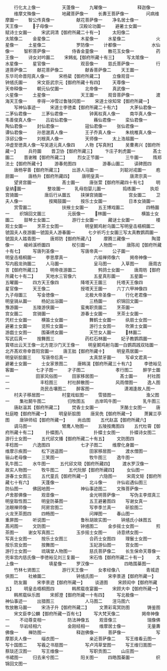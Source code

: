 <!-- { "loadSidebar": true } -->
　　行化太上像一　　　　　天蓬像一
　　九曜像一　　　　　　　释迦像一
　　维摩文殊像一　　　　　地藏菩萨像一
　　长夀王菩萨像一　　　　问病维摩圗一
　　智公传真像一　　　　　献花菩萨像一
　　净名居士像一　　　　　天王像一
　　子母像一　　　　　　汉殿论功圗一
　　避暑士女圗一　　　　　赋诗士女圗一
　　宋武洞清【御府所藏二十有一】
　　太阳像二　　　　　　　太隂像二
　　金星像二　　　　　　　木星像一
　　水星像二　　　　　　　火星像一
　　土星像二　　　　　　　罗防像一
　　计都像一　　　　　　　水仙像一
　　智积菩萨像一　　　　　侍香金童像一
　　散花玉女像一　　　　　药王像一
　　诗女对吟圗二
　　宋韩虬【御府所藏十有三】
　　写太隂像一　　　　　　水星像一
　　星官像一　　　　　　　观音像一
　　慈氏菩萨像一　　　　　行道菩萨像二
　　献花菩萨像二　　　　　献香菩萨像二
　　天王圗一　　　　　　　东华司命晋阳真人像一
　　宋杨棐【御府所藏二】
　　立像观音一　　　　　　钟馗氏圗一
　　宋文臣武宗元【御府所藏十有四】
　　天尊像一　　　　　　　天帝释像一
　　朝元仙仗圗一　　　　　北帝像一
　　真武像一　　　　　　　火星像一
　　土星像一　　　　　　　天王圗一
　　观音菩萨像一　　　　　渡海天王像一
　　李得一冲雪过鲁陵冈图一
　　宋道士徐知常【御府所藏一】
　　写神仙事迹一
　　宋道士李徳柔【御府所藏二十有六】
　　大茅仙君像一　　　　　二茅仙君像一
　　三茅仙君像一　　　　　钟离权真人像一
　　南华真人像一　　　　　韦善俊真人像一
　　吕岩仙君像一　　　　　蘓仙君像一
　　栾仙君像一　　　　　　陶仙君像一
　　封仙君像一　　　　　　宼仙君像一
　　张仙君像一　　　　　　谭仙君像一
　　孙思邈真人像一　　　　王子乔真人像一
　　朱桃椎真人像一　　　　浮邱公像一
　　刘根真人像一　　　　　天师像一
　　太上浩刼圗一　　　　　冲虚至徳真人像一写吴道元真人像四
　　人物【写真附】
　　吴曹弗兴【御府所藏一】
　　兵符圗
　　晋卫协【御府所藏三】
　　卞庄子刺虎圗一　　　　髙士圗二
　　晋谢稚【御府所藏二】
　　烈女正节圗一　　　　　三牛圗一
　　隋郑法士【御府所藏十】
　　游春苑图四　　　　　　游春山圗二
　　读碑图四
　　唐杨寜善【御府所藏三】
　　出游人马圗一　　　　　刘聪对戎圗一
　　庖厨圗一
　　唐杨升【御府所藏四】
　　唐明皇真一　　　　　　唐肃宗真一
　　望贤宫圗一　　　　　　髙士圗一
　　唐张萱【御府所藏四十有七】
　　明皇纳圗一　　　　　整妆圗一
　　乳母抱婴儿圗一　　　　捣练圗一
　　执炬宫骑圗一　　　　　唐后行从圗五
　　挟弹宫骑圗一　　　　　宫女圗二
　　卫夫人像一　　　　　　按羯鼓圗一
　　按乐士女圗一　　　　　日本女骑圗一
　　赏雪圗二　　　　　　　扶掖士女圗一
　　五王博戏圗二　　　　　四畅圗一
　　织锦回文圗三　　　　　元辰像一
　　林圗一　　　　　　　横笛士女圗二
　　鼓琴士女圗二　　　　　游行士女圗一
　　藏谜士女圗一　　　　　楼观士女圗一
　　烹茶士女图一　　　　　明皇鬭鸡射乌圗二写明皇击梧桐圗二　　　虢国夫人夜游圗一虢国夫人游春圗一　　　七夕祈巧士女圗三写太真教鹦鹉圗一　　　虢国夫人踏青图一
　　唐郑防【御府所藏八】
　　摩腾三藏像一　　　　　陶潜像一
　　峻岭溪桥圗四　　　　　杖引圗一
　　人物图一
　　唐陈闳【御府所藏十有七】
　　写唐列圣像一　　　　　写唐帝真一
　　公子圗一　　　　　　　明皇击梧桐圗一
　　李思摩真一　　　　　　六祖禅师像六
　　掲帝神像一　　　　　　写内廏龙驹圗二
　　人马圗一　　　　　　　呈马图一
　　入草图一
　　唐周古言【御府所藏三】
　　明帝夜游圗二　　　　　鹁鸽士女圗一
　　唐周昉【御府所藏七十有二】
　　天地水三官像六　　　　五星真形圗一
　　五星圗一　　　　　　　五曜圗一
　　四方天王像四　　　　　降塔天王圗三
　　托塔天王像四　　　　　星官像一
　　天王像二　　　　　　　授塔天王圗一
　　六丁六甲神像四　　　　九子母圗三
　　写金徳像一　　　　　　北极大帝圣像一
　　行化老君像一　　　　　明皇骑从圗一
　　杨妃出浴圗一　　　　　三杨圗一
　　织锦回文圗一　　　　　豫游圗一
　　五陵游侠圗一　　　　　蛮夷职贡圗二
　　烹茶圗一　　　　　　　宫女圗二
　　宫骑圗一　　　　　　　游春士女圗一
　　烹茶士女圗一　　　　　凭栏士女圗一
　　横笛士女圗一　　　　　舞鹤士女圗一
　　纨扇士女图一　　　　　避暑士女圗一
　　览照士女圗一　　　　　游行士女图一
　　吹箫士女圗一　　　　　游戯士女图一
　　围棊绣女圗一　　　　　天竺女人圗一
　　林圗二　　　　　　　写武后真一
　　按舞图三　　　　　　　药栏石林圗一
　　妃子教鹦鹉圗一　　　　寳塔出云天王像一北方毘沙门天王像一　　明皇鬭鸡射乌圗一白鹦鹉践双陆圗一　　　北齐髙欢帝幸晋阳宫圗一
　　唐王胐【御府所藏十】
　　明皇燕居圗一　　　　　明皇斫脍圗三
　　写唐帝后真一　　　　　太真禁牙圗一
　　写卓文君真一　　　　　避暑士女圗一
　　士女家景图二
　　唐韩滉【御府所藏三十有六】
　　李徳裕见客圗一　　　　七才子图一
　　才子图二　　　　　　　孝行图二
　　醉学士圗一　　　　　　田家风俗图一
　　田家移居图一　　　　　髙士圗一
　　村社图一　　　　　　　丰稔图三
　　村社醉散图一　　　　　风雨僧图一
　　逸人图一　　　　　　　尧民击壤图二
　　醉客图一　　　　　　　潇湘逢故人图一
　　村夫子移居图一　　　　村童戏蚁图一
　　雪猎图一　　　　　　　渔父图一
　　集社鬭牛图二　　　　　归牧图五
　　古岸鸣牛图一　　　　　乳牛图三
　　唐赵温其【御府所藏二】
　　焚香士女圗一　　　　　烹酪士女图一
　　唐杜庭睦【御府所藏一】
　　明皇斫脍图
　　唐吴侁【御府所藏一】
　　萧翼兰亭图
　　唐钟师绍【御府所藏一】
　　尚齿图
　　五代赵嵓【御府所藏六】
　　调马图一　　　　　　　臂鹰人物图一
　　五陵按鹰图四
　　五代杜霄【御府所藏十有二】
　　扑蝶图八　　　　　　　扑蝶士女图一
　　扑蝶诗女图二　　　　　游行士女图一
　　五代邱文播【御府所藏二十有五】
　　文防图四　　　　　　　丰稔图一
　　六逸图四　　　　　　　七才子图二
　　维摩化身圗一　　　　　维摩示疾图一
　　松下逍遥图一　　　　　田家移居图一
　　渡水僧图一　　　　　　骊山老母像一
　　三笑图一　　　　　　　牧牛图三
　　逸牛图一　　　　　　　乳牛图二
　　水牛图一
　　五代邱文晓【御府所藏四】
　　渡水罗汉像一　　　　　故实人物图一
　　牧牛图二
　　五代阮郜【御府所藏四】
　　女仙图一　　　　　　　游春士女图三
　　五代童氏【御府所藏一】
　　六隐图一
　　宋周文矩【御府所藏七十有六】
　　天蓬像一　　　　　　　北斗像一
　　许仙岩遇仙图三　　　　防仙图一
　　佛因地图一　　　　　　神仙事迹图二
　　文殊菩萨像一　　　　　卢舍那佛像一
　　观音像一　　　　　　　金光明菩萨像一
　　写伪主李煜真三　　　　明皇取性图二
　　明皇防棊图一　　　　　五王避暑图四
　　写谢女真一　　　　　　法眼禅师像一
　　阿房宫图二　　　　　　写李季兰真一
　　斫脍图二　　　　　　　火龙烹茶图四
　　四畅图一　　　　　　　问禅图一
　　春山图一　　　　　　　重屏图一
　　听说图一　　　　　　　鲁秋胡故实图一
　　钟馗氏小妹图五　　　　髙闲图一
　　文防图一　　　　　　　钟馗图二
　　金歩摇士女图一　　　　煎茶图一
　　谢女写真图二　　　　　玉歩摇士女图一
　　诗意绣女图一　　　　　写真士女图一
　　按乐士女图三　　　　　合药士女图四
　　理鬟士女图一　　　　　按乐宫女图一
　　按舞图一　　　　　　　玉妃游仙图一
　　宫女图一　　　　　　　游行士女图一
　　琉璃堂人物图一　　　　慈氏菩萨像二
　　长生保命天尊像一　　　兜率宫内慈氏像一李徳裕见刘三复圗一
　　宋石恪【御府所藏二十有一】
　　太上像一　　　　　　　填星像一
　　罗汉像一　　　　　　　四皓围棊图一
　　竹林七贤图三　　　　　游行天王像一
　　女孝经像八　　　　　　青城逰侠图二
　　社飨圗二　　　　　　　钟馗氏图一
　　宋李景道【御府所藏一】
　　防友圗
　　宋李景逰【御府所藏一】
　　谈道图
　　宋顾闳中【御府所藏五】
　　明皇击梧桐图四　　　　韩熈载夜宴圗一
　　宋顾大中【御府所藏一】
　　韩熈载纵乐图
　　宋郝澄【御府所藏一十有四】
　　写北极像一　　　　　　神仙事迹一
　　出猎图三　　　　　　　人马图二
　　渲马图六　　　　　　　牧放散马圗一
　　宋汤子升【御府所藏二】
　　文萧彩鸾冥防图　　　　铸鉴图
　　宋文臣李公麟【御府所藏一百有七】
　　写大梵天像二　　　　　掲帝神像一
　　不动尊变相一　　　　　防法神像五
　　观音像三　　　　　　　瑞像佛一
　　华岩经相六　　　　　　金刚经相一
　　维摩居士像一　　　　　无量夀佛像一
　　禅防图一　　　　　　　释迦佛像一
　　菩萨像一　　　　　　　写摩那夫人像一
　　缁衣图一　　　　　　　亲近菩萨像二
　　写王维看云图一　　　　写十国图二
　　写羲之书扇图一　　　　写卢鸿草堂图一
　　写王维归嵩图一　　　　蔡琰还汉图一
　　写王维像一　　　　　　写职贡图二
　　山庄图一　　　　　　　书裙图一
　　归去来兮图二　　　　　阳关图一
　　四皓围棊圗一　　　　　织锦回文图一
